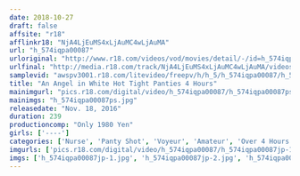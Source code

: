 ```yaml
---
date: 2018-10-27
draft: false
affsite: "r18"
afflinkr18: "NjA4LjEuMS4xLjAuMC4wLjAuMA"
url: "h_574iqpa00087"
urloriginal: "http://www.r18.com/videos/vod/movies/detail/-/id=h_574iqpa00087"
urlfinal: "http://media.r18.com/track/NjA4LjEuMS4xLjAuMC4wLjAuMA/videos/vod/movies/detail/-/id=h_574iqpa00087"
samplevid: "awspv3001.r18.com/litevideo/freepv/h/h_5/h_574iqpa00087/h_574iqpa00087_dmb_w.mp4"
title: "An Angel in White Hot Tight Panties 4 Hours"
mainimgurl: "pics.r18.com/digital/video/h_574iqpa00087/h_574iqpa00087ps.jpg"
mainimgs: "h_574iqpa00087ps.jpg"
releasedate: "Nov. 18, 2016"
duration: 239
productioncomp: "Only 1980 Yen"
girls: ['----']
categories: ['Nurse', 'Panty Shot', 'Voyeur', 'Amateur', 'Over 4 Hours']
imgurls: ['pics.r18.com/digital/video/h_574iqpa00087/h_574iqpa00087jp-1.jpg', 'pics.r18.com/digital/video/h_574iqpa00087/h_574iqpa00087jp-2.jpg', 'pics.r18.com/digital/video/h_574iqpa00087/h_574iqpa00087jp-3.jpg', 'pics.r18.com/digital/video/h_574iqpa00087/h_574iqpa00087jp-4.jpg', 'pics.r18.com/digital/video/h_574iqpa00087/h_574iqpa00087jp-5.jpg', 'pics.r18.com/digital/video/h_574iqpa00087/h_574iqpa00087jp-6.jpg', 'pics.r18.com/digital/video/h_574iqpa00087/h_574iqpa00087jp-7.jpg', 'pics.r18.com/digital/video/h_574iqpa00087/h_574iqpa00087jp-8.jpg', 'pics.r18.com/digital/video/h_574iqpa00087/h_574iqpa00087jp-9.jpg', 'pics.r18.com/digital/video/h_574iqpa00087/h_574iqpa00087jp-10.jpg', 'pics.r18.com/digital/video/h_574iqpa00087/h_574iqpa00087jp-11.jpg', 'pics.r18.com/digital/video/h_574iqpa00087/h_574iqpa00087jp-12.jpg', 'pics.r18.com/digital/video/h_574iqpa00087/h_574iqpa00087jp-13.jpg', 'pics.r18.com/digital/video/h_574iqpa00087/h_574iqpa00087jp-14.jpg', 'pics.r18.com/digital/video/h_574iqpa00087/h_574iqpa00087jp-15.jpg', 'pics.r18.com/digital/video/h_574iqpa00087/h_574iqpa00087jp-16.jpg', 'pics.r18.com/digital/video/h_574iqpa00087/h_574iqpa00087jp-17.jpg', 'pics.r18.com/digital/video/h_574iqpa00087/h_574iqpa00087jp-18.jpg', 'pics.r18.com/digital/video/h_574iqpa00087/h_574iqpa00087jp-19.jpg', 'pics.r18.com/digital/video/h_574iqpa00087/h_574iqpa00087jp-20.jpg']
imgs: ['h_574iqpa00087jp-1.jpg', 'h_574iqpa00087jp-2.jpg', 'h_574iqpa00087jp-3.jpg', 'h_574iqpa00087jp-4.jpg', 'h_574iqpa00087jp-5.jpg', 'h_574iqpa00087jp-6.jpg', 'h_574iqpa00087jp-7.jpg', 'h_574iqpa00087jp-8.jpg', 'h_574iqpa00087jp-9.jpg', 'h_574iqpa00087jp-10.jpg', 'h_574iqpa00087jp-11.jpg', 'h_574iqpa00087jp-12.jpg', 'h_574iqpa00087jp-13.jpg', 'h_574iqpa00087jp-14.jpg', 'h_574iqpa00087jp-15.jpg', 'h_574iqpa00087jp-16.jpg', 'h_574iqpa00087jp-17.jpg', 'h_574iqpa00087jp-18.jpg', 'h_574iqpa00087jp-19.jpg', 'h_574iqpa00087jp-20.jpg']
---
```

